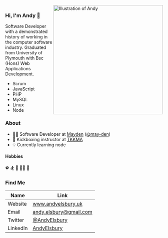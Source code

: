 <img align="right" src="https://mayden.co.uk/wp-content/uploads/2018/03/AndyE-1-orange.png" alt="Illustration of Andy" width=350px height=350px/>

### Hi, I'm Andy 👋

Software Developer with a demonstrated history of working in the computer software industry. Graduated from University of Plymouth with Bsc (Hons) Web Applications Development.

- Scrum
- JavaScript
- PHP
- MySQL
- Linux
- Node

### About

- 🧑‍💻  Software Developer at [Mayden](https://mayden.co.uk/) ([@may-den](https://github.com/may-de))
- 🥊  Kickboxing instructor at  [TKKMA](https://www.tkkma.co.uk)
- 💡  Currently learning node

#### Hobbies
⚽ 
🏂
🎾 
🏃‍♂️ 
🥋

### Find Me

| Name | Link |
| ------ | ------ |
| Website | www.andyelsbury.uk |
| Email | andy.elsbury@gmail.com |
| Twitter | [@AndyElsbury](https://twitter.com/AndyElsbury) |
| LinkedIn | [AndyElsbury](https://www.linkedin.com/in/andy-elsbury) |
